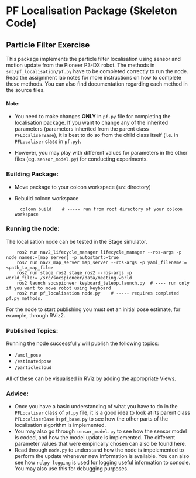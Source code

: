 # PF Localisation Package (Skeleton Code)

## Particle Filter Exercise

This package implements the particle filter localisation using sensor and motion update from the Pioneer P3-DX robot. The methods in `src/pf_localisation/pf.py` have to be completed correctly to run the node. Read the assignment lab notes for more instructions on how to complete these methods. You can also find documentation regarding each method in the source files.

#### Note:

* You need to make changes **ONLY** in `pf.py` file for completing the localisation package. If you want to change any of the inherited parameters (parameters inherited from the parent class `PFLocaliserBase`), it is best to do so from the child class itself (i.e. in `PFLocaliser` class in `pf.py`).

* However, you may play with different values for parameters in the other files (eg. `sensor_model.py`) for conducting experiments.


### Building Package:

* Move package to your colcon workspace (`src` directory)
* Rebuild colcon workspace 
        
        colcon build    # ----- run from root directory of your colcon workspace

### Running the node:

The localisation node can be tested in the Stage simulator.

        ros2 run nav2_lifecycle_manager lifecycle_manager --ros-args -p node_names:=[map_server] -p autostart:=true
        ros2 run nav2_map_server map_server --ros-args -p yaml_filename:=<path_to_map_file>
        ros2 run stage_ros2 stage_ros2 --ros-args -p world_file:=./src/socspioneer/data/meeting.world
        ros2 launch socspioneer keyboard_teleop.launch.py  # ---- run only if you want to move robot using keyboard 
        ros2 run pf_localisation node.py    # ----- requires completed pf.py methods.

For the node to start publishing you must set an initial pose estimate, for example, through RViz2.

### Published Topics:

Running the node successfully will publish the following topics:

* `/amcl_pose` 
* `/estimatedpose`
* `/particlecloud`

All of these can be visualised in RViz by adding the appropriate Views.


### Advice:

* Once you have a basic understanding of what you have to do in the `PFLocaliser` class of `pf.py` file, it is a good idea to look at its parent class `PFLocaliserBase` in `pf_base.py` to see how the other parts of the localisation algorithm is implemented. 
* You may also go through `sensor_model.py` to see how the sensor model is coded, and how the model update is implemented. The different parameter values that were empirically chosen can also be found here. 
* Read through `node.py` to understand how the node is impelemented to perform the update whenever new information is available. You can also see how `rclpy logging` is used for logging useful information to console. You may also use this for debugging purposes.
